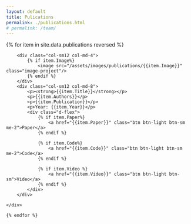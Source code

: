 ```yaml
---
layout: default
title: Pulications
permalink: ./publications.html 
# permalink: /team/
---
```


<section  >
    <!-- <ul> -->
        <!-- {% for item in site.data.publications reversed %} -->
            <!-- <li>{{item.Authors}} <strong>{{item.Title}}</strong>, {{item.Publication}}, {{item.Year}}</li> -->
        <!--  -->
        <!-- {% endfor %} -->
    <!-- </ul> -->
    {% for item in site.data.publications reversed %}
     <!-- <hr> -->
    <div class="row" style="margin-bottom:15px"> 
        
        <div class="col-sm12 col-md-4">
            {% if item.Image%}
                <image src="/assets/images/publications/{{item.Image}}" class="image-project"/>
            {% endif %}
        </div>
        <div class="col-sm12 col-md-8">
            <p><strong>{{item.Title}}</strong></p> 
            <p>{{item.Authors}}</p>
            <p>{{item.Publication}}</p>
            <p>Year: {{item.Year}}</p>
            <div class="d-flex">
                {% if item.Paper%}
                    <a href="{{item.Paper}}" class="btn btn-light btn-sm me-2">Paper</a>
                {% endif %}

                {% if item.Code%}
                    <a href="{{item.Code}}" class="btn btn-light btn-sm me-2">Code</a>
                {% endif %}

                {% if item.Video %}
                    <a href="{{item.Video}}" class="btn btn-light btn-sm">Video</a>
                {% endif %}
            </div>
        </div>
        
    </div>
   
    {% endfor %}
</section>